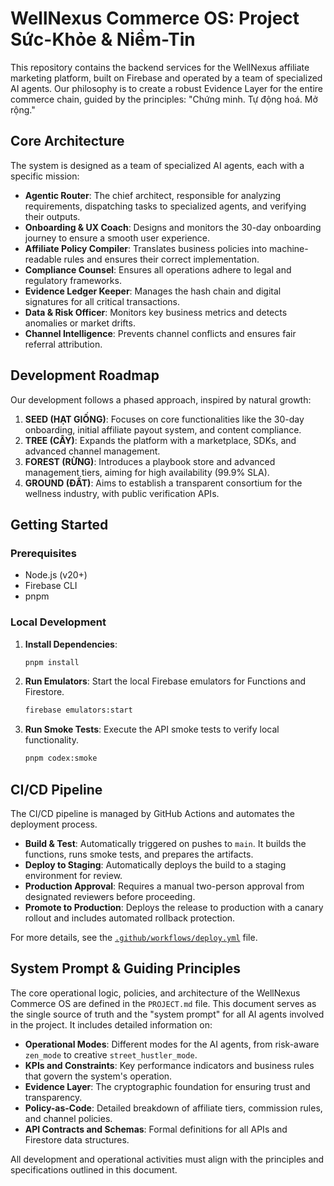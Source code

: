 # WellNexus Commerce OS: Project Sức-Khỏe & Niềm-Tin

This repository contains the backend services for the WellNexus affiliate marketing platform, built on Firebase and operated by a team of specialized AI agents. Our philosophy is to create a robust Evidence Layer for the entire commerce chain, guided by the principles: "Chứng minh. Tự động hoá. Mở rộng."

## Core Architecture

The system is designed as a team of specialized AI agents, each with a specific mission:

-   **Agentic Router**: The chief architect, responsible for analyzing requirements, dispatching tasks to specialized agents, and verifying their outputs.
-   **Onboarding & UX Coach**: Designs and monitors the 30-day onboarding journey to ensure a smooth user experience.
-   **Affiliate Policy Compiler**: Translates business policies into machine-readable rules and ensures their correct implementation.
-   **Compliance Counsel**: Ensures all operations adhere to legal and regulatory frameworks.
-   **Evidence Ledger Keeper**: Manages the hash chain and digital signatures for all critical transactions.
-   **Data & Risk Officer**: Monitors key business metrics and detects anomalies or market drifts.
-   **Channel Intelligence**: Prevents channel conflicts and ensures fair referral attribution.

## Development Roadmap

Our development follows a phased approach, inspired by natural growth:

1.  **SEED (HẠT GIỐNG)**: Focuses on core functionalities like the 30-day onboarding, initial affiliate payout system, and content compliance.
2.  **TREE (CÂY)**: Expands the platform with a marketplace, SDKs, and advanced channel management.
3.  **FOREST (RỪNG)**: Introduces a playbook store and advanced management tiers, aiming for high availability (99.9% SLA).
4.  **GROUND (ĐẤT)**: Aims to establish a transparent consortium for the wellness industry, with public verification APIs.

## Getting Started

### Prerequisites

-   Node.js (v20+)
-   Firebase CLI
-   pnpm

### Local Development

1.  **Install Dependencies**:
    ```bash
    pnpm install
    ```

2.  **Run Emulators**:
    Start the local Firebase emulators for Functions and Firestore.
    ```bash
    firebase emulators:start
    ```

3.  **Run Smoke Tests**:
    Execute the API smoke tests to verify local functionality.
    ```bash
    pnpm codex:smoke
    ```

## CI/CD Pipeline

The CI/CD pipeline is managed by GitHub Actions and automates the deployment process.

-   **Build & Test**: Automatically triggered on pushes to `main`. It builds the functions, runs smoke tests, and prepares the artifacts.
-   **Deploy to Staging**: Automatically deploys the build to a staging environment for review.
-   **Production Approval**: Requires a manual two-person approval from designated reviewers before proceeding.
-   **Promote to Production**: Deploys the release to production with a canary rollout and includes automated rollback protection.

For more details, see the [`.github/workflows/deploy.yml`](.github/workflows/deploy.yml) file.

## System Prompt & Guiding Principles

The core operational logic, policies, and architecture of the WellNexus Commerce OS are defined in the `PROJECT.md` file. This document serves as the single source of truth and the "system prompt" for all AI agents involved in the project. It includes detailed information on:

-   **Operational Modes**: Different modes for the AI agents, from risk-aware `zen_mode` to creative `street_hustler_mode`.
-   **KPIs and Constraints**: Key performance indicators and business rules that govern the system's operation.
-   **Evidence Layer**: The cryptographic foundation for ensuring trust and transparency.
-   **Policy-as-Code**: Detailed breakdown of affiliate tiers, commission rules, and channel policies.
-   **API Contracts and Schemas**: Formal definitions for all APIs and Firestore data structures.

All development and operational activities must align with the principles and specifications outlined in this document.
